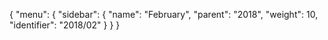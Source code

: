 {
  "menu": {
    "sidebar": {
      "name": "February",
      "parent": "2018",
      "weight": 10,
      "identifier": "2018/02"
    }
  }
}
